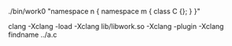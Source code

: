 ./bin/work0 "namespace n { namespace m { class C {}; } }"

clang -Xclang -load -Xclang lib/libwork.so -Xclang -plugin -Xclang findname ../a.c 